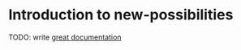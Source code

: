 # Introduction to new-possibilities

TODO: write [great documentation](http://jacobian.org/writing/what-to-write/)
